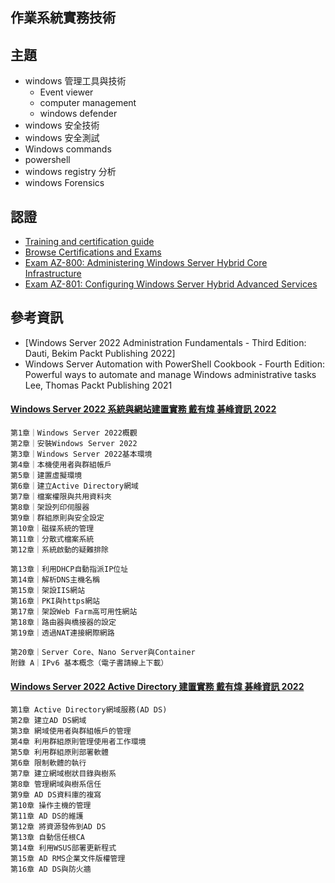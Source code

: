 ## 作業系統實務技術


## 主題
- windows 管理工具與技術
  - Event viewer
  - computer management
  - windows defender  
- windows 安全技術
- windows 安全測試
- Windows commands
- powershell
- windows registry 分析
- windows Forensics
## 認證
- [Training and certification guide](https://query.prod.cms.rt.microsoft.com/cms/api/am/binary/RE4J5ea)
- [Browse Certifications and Exams](https://learn.microsoft.com/en-us/certifications/browse/)
- [Exam AZ-800: Administering Windows Server Hybrid Core Infrastructure](https://learn.microsoft.com/en-us/certifications/exams/az-800)
- [Exam AZ-801: Configuring Windows Server Hybrid Advanced Services](https://learn.microsoft.com/en-us/certifications/exams/az-801)
## 參考資訊
- [Windows Server 2022 Administration Fundamentals - Third Edition: Dauti, Bekim Packt Publishing 2022]
- Windows Server Automation with PowerShell Cookbook - Fourth Edition: Powerful ways to automate and manage Windows administrative tasks Lee, Thomas Packt Publishing 2021

#### [Windows Server 2022 系統與網站建置實務 戴有煒 碁峰資訊 2022](https://www.tenlong.com.tw/products/9786263240308?list_name=srh)
```
第1章｜Windows Server 2022概觀
第2章｜安裝Windows Server 2022
第3章｜Windows Server 2022基本環境
第4章｜本機使用者與群組帳戶
第5章｜建置虛擬環境
第6章｜建立Active Directory網域
第7章｜檔案權限與共用資料夾
第8章｜架設列印伺服器
第9章｜群組原則與安全設定
第10章｜磁碟系統的管理
第11章｜分散式檔案系統
第12章｜系統啟動的疑難排除

第13章｜利用DHCP自動指派IP位址
第14章｜解析DNS主機名稱
第15章｜架設IIS網站
第16章｜PKI與https網站
第17章｜架設Web Farm高可用性網站
第18章｜路由器與橋接器的設定
第19章｜透過NAT連接網際網路

第20章｜Server Core、Nano Server與Container
附錄 A｜IPv6 基本概念（電子書請線上下載）
```
#### [Windows Server 2022 Active Directory 建置實務 戴有煒 碁峰資訊 2022](https://www.tenlong.com.tw/products/9786263241053?list_name=srh)
```
第1章 Active Directory網域服務(AD DS)
第2章 建立AD DS網域
第3章 網域使用者與群組帳戶的管理
第4章 利用群組原則管理使用者工作環境
第5章 利用群組原則部署軟體
第6章 限制軟體的執行
第7章 建立網域樹狀目錄與樹系
第8章 管理網域與樹系信任
第9章 AD DS資料庫的複寫
第10章 操作主機的管理
第11章 AD DS的維護
第12章 將資源發佈到AD DS
第13章 自動信任根CA
第14章 利用WSUS部署更新程式
第15章 AD RMS企業文件版權管理
第16章 AD DS與防火牆
```
